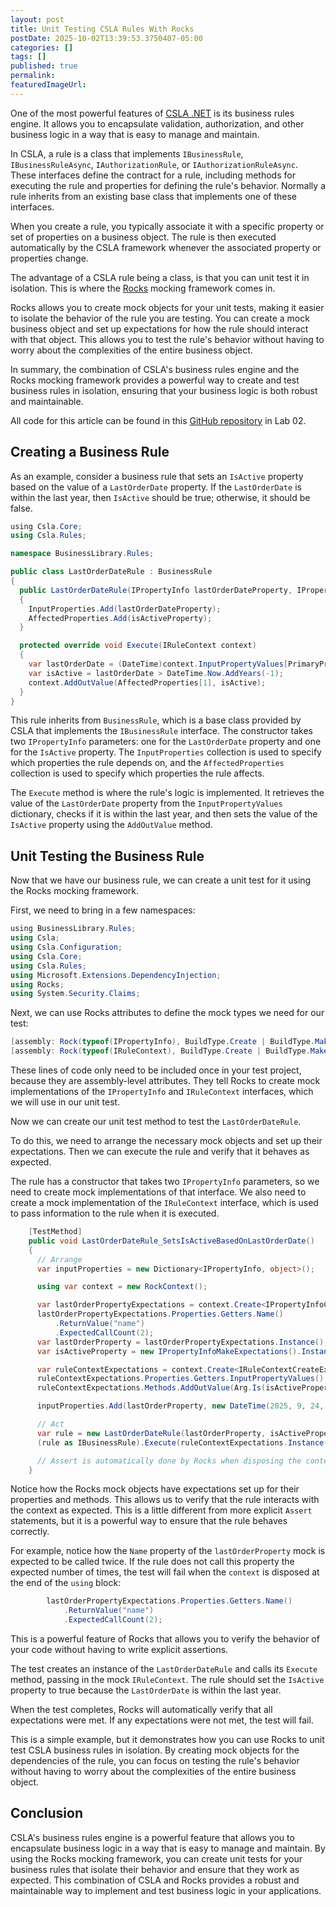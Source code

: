 ```yaml
---
layout: post
title: Unit Testing CSLA Rules With Rocks
postDate: 2025-10-02T13:39:53.3750407-05:00
categories: []
tags: []
published: true
permalink: 
featuredImageUrl: 
---
```

One of the most powerful features of [CSLA .NET](https://cslanet.com) is its business rules engine. It allows you to encapsulate validation, authorization, and other business logic in a way that is easy to manage and maintain.

In CSLA, a rule is a class that implements `IBusinessRule`, `IBusinessRuleAsync`, `IAuthorizationRule`, or `IAuthorizationRuleAsync`. These interfaces define the contract for a rule, including methods for executing the rule and properties for defining the rule's behavior. Normally a rule inherits from an existing base class that implements one of these interfaces.

When you create a rule, you typically associate it with a specific property or set of properties on a business object. The rule is then executed automatically by the CSLA framework whenever the associated property or properties change.

The advantage of a CSLA rule being a class, is that you can unit test it in isolation. This is where the [Rocks](https://github.com/jasonbock/rocks) mocking framework comes in.

Rocks allows you to create mock objects for your unit tests, making it easier to isolate the behavior of the rule you are testing. You can create a mock business object and set up expectations for how the rule should interact with that object. This allows you to test the rule's behavior without having to worry about the complexities of the entire business object.

In summary, the combination of CSLA's business rules engine and the Rocks mocking framework provides a powerful way to create and test business rules in isolation, ensuring that your business logic is both robust and maintainable.

All code for this article can be found in this [GitHub repository](https://github.com/MarimerLLC/CslaHol) in Lab 02.

## Creating a Business Rule

As an example, consider a business rule that sets an `IsActive` property based on the value of a `LastOrderDate` property. If the `LastOrderDate` is within the last year, then `IsActive` should be true; otherwise, it should be false.

```csharp
﻿using Csla.Core;
using Csla.Rules;

namespace BusinessLibrary.Rules;

public class LastOrderDateRule : BusinessRule
{
  public LastOrderDateRule(IPropertyInfo lastOrderDateProperty, IPropertyInfo isActiveProperty) : base(lastOrderDateProperty)
  {
    InputProperties.Add(lastOrderDateProperty);
    AffectedProperties.Add(isActiveProperty);
  }

  protected override void Execute(IRuleContext context)
  {
    var lastOrderDate = (DateTime)context.InputPropertyValues[PrimaryProperty];
    var isActive = lastOrderDate > DateTime.Now.AddYears(-1);
    context.AddOutValue(AffectedProperties[1], isActive);
  }
}
```

This rule inherits from `BusinessRule`, which is a base class provided by CSLA that implements the `IBusinessRule` interface. The constructor takes two `IPropertyInfo` parameters: one for the `LastOrderDate` property and one for the `IsActive` property. The `InputProperties` collection is used to specify which properties the rule depends on, and the `AffectedProperties` collection is used to specify which properties the rule affects.

The `Execute` method is where the rule's logic is implemented. It retrieves the value of the `LastOrderDate` property from the `InputPropertyValues` dictionary, checks if it is within the last year, and then sets the value of the `IsActive` property using the `AddOutValue` method.

## Unit Testing the Business Rule

Now that we have our business rule, we can create a unit test for it using the Rocks mocking framework.

First, we need to bring in a few namespaces:

```csharp
﻿using BusinessLibrary.Rules;
using Csla;
using Csla.Configuration;
using Csla.Core;
using Csla.Rules;
using Microsoft.Extensions.DependencyInjection;
using Rocks;
using System.Security.Claims;
```

Next, we can use Rocks attributes to define the mock types we need for our test:

```csharp
[assembly: Rock(typeof(IPropertyInfo), BuildType.Create | BuildType.Make)]
[assembly: Rock(typeof(IRuleContext), BuildType.Create | BuildType.Make)]
```

These lines of code only need to be included once in your test project, because they are assembly-level attributes. They tell Rocks to create mock implementations of the `IPropertyInfo` and `IRuleContext` interfaces, which we will use in our unit test.

Now we can create our unit test method to test the `LastOrderDateRule`.

To do this, we need to arrange the necessary mock objects and set up their expectations. Then we can execute the rule and verify that it behaves as expected.

The rule has a constructor that takes two `IPropertyInfo` parameters, so we need to create mock implementations of that interface. We also need to create a mock implementation of the `IRuleContext` interface, which is used to pass information to the rule when it is executed.

```csharp
    [TestMethod]
    public void LastOrderDateRule_SetsIsActiveBasedOnLastOrderDate()
    {
      // Arrange
      var inputProperties = new Dictionary<IPropertyInfo, object>();

      using var context = new RockContext();

      var lastOrderPropertyExpectations = context.Create<IPropertyInfoCreateExpectations>();
      lastOrderPropertyExpectations.Properties.Getters.Name()
          .ReturnValue("name")
          .ExpectedCallCount(2);
      var lastOrderProperty = lastOrderPropertyExpectations.Instance();
      var isActiveProperty = new IPropertyInfoMakeExpectations().Instance();

      var ruleContextExpectations = context.Create<IRuleContextCreateExpectations>();
      ruleContextExpectations.Properties.Getters.InputPropertyValues().ReturnValue(inputProperties);
      ruleContextExpectations.Methods.AddOutValue(Arg.Is(isActiveProperty), true);

      inputProperties.Add(lastOrderProperty, new DateTime(2025, 9, 24, 18, 3, 40));

      // Act
      var rule = new LastOrderDateRule(lastOrderProperty, isActiveProperty);
      (rule as IBusinessRule).Execute(ruleContextExpectations.Instance());

      // Assert is automatically done by Rocks when disposing the context
    }
```

Notice how the Rocks mock objects have expectations set up for their properties and methods. This allows us to verify that the rule interacts with the context as expected. This is a little different from more explicit `Assert` statements, but it is a powerful way to ensure that the rule behaves correctly.

For example, notice how the `Name` property of the `lastOrderProperty` mock is expected to be called twice. If the rule does not call this property the expected number of times, the test will fail when the `context` is disposed at the end of the `using` block:

```csharp
        lastOrderPropertyExpectations.Properties.Getters.Name()
            .ReturnValue("name")
            .ExpectedCallCount(2);
```

This is a powerful feature of Rocks that allows you to verify the behavior of your code without having to write explicit assertions.

The test creates an instance of the `LastOrderDateRule` and calls its `Execute` method, passing in the mock `IRuleContext`. The rule should set the `IsActive` property to true because the `LastOrderDate` is within the last year.

When the test completes, Rocks will automatically verify that all expectations were met. If any expectations were not met, the test will fail.

This is a simple example, but it demonstrates how you can use Rocks to unit test CSLA business rules in isolation. By creating mock objects for the dependencies of the rule, you can focus on testing the rule's behavior without having to worry about the complexities of the entire business object.

## Conclusion

CSLA's business rules engine is a powerful feature that allows you to encapsulate business logic in a way that is easy to manage and maintain. By using the Rocks mocking framework, you can create unit tests for your business rules that isolate their behavior and ensure that they work as expected. This combination of CSLA and Rocks provides a robust and maintainable way to implement and test business logic in your applications.
